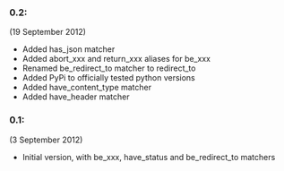 ### 0.2:

(19 September 2012)

* Added has_json matcher
* Added abort_xxx and return_xxx aliases for be_xxx
* Renamed be_redirect_to matcher to redirect_to
* Added PyPi to officially tested python versions
* Added have_content_type matcher
* Added have_header matcher

### 0.1:

(3 September 2012)

* Initial version, with be_xxx, have_status and be_redirect_to matchers
